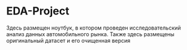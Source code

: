 # EDA-Project
Здесь размещен ноутбук, в котором проведен исследовательский анализ данных автомобильного рынка. Также здесь размещены оригинальный датасет и его очищенная версия 
